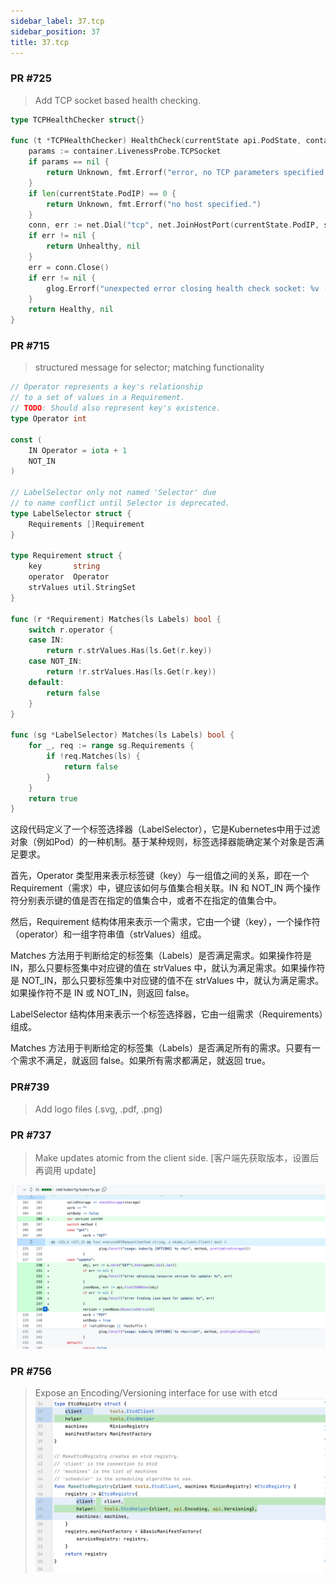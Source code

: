 ```yaml
---
sidebar_label: 37.tcp
sidebar_position: 37
title: 37.tcp
---
```


### PR #725
> Add TCP socket based health checking.

```go
type TCPHealthChecker struct{}

func (t *TCPHealthChecker) HealthCheck(currentState api.PodState, container api.Container) (Status, error) {
	params := container.LivenessProbe.TCPSocket
	if params == nil {
		return Unknown, fmt.Errorf("error, no TCP parameters specified: %v", container)
	}
	if len(currentState.PodIP) == 0 {
		return Unknown, fmt.Errorf("no host specified.")
	}
	conn, err := net.Dial("tcp", net.JoinHostPort(currentState.PodIP, strconv.Itoa(params.Port)))
	if err != nil {
		return Unhealthy, nil
	}
	err = conn.Close()
	if err != nil {
		glog.Errorf("unexpected error closing health check socket: %v (%#v)", err, err)
	}
	return Healthy, nil
}
```

### PR #715 
> structured message for selector; matching functionality

```go
// Operator represents a key's relationship
// to a set of values in a Requirement.
// TODO: Should also represent key's existence.
type Operator int

const (
	IN Operator = iota + 1
	NOT_IN
)

// LabelSelector only not named 'Selector' due
// to name conflict until Selector is deprecated.
type LabelSelector struct {
	Requirements []Requirement
}

type Requirement struct {
	key       string
	operator  Operator
	strValues util.StringSet
}

func (r *Requirement) Matches(ls Labels) bool {
	switch r.operator {
	case IN:
		return r.strValues.Has(ls.Get(r.key))
	case NOT_IN:
		return !r.strValues.Has(ls.Get(r.key))
	default:
		return false
	}
}

func (sg *LabelSelector) Matches(ls Labels) bool {
	for _, req := range sg.Requirements {
		if !req.Matches(ls) {
			return false
		}
	}
	return true
}
```


这段代码定义了一个标签选择器（LabelSelector），它是Kubernetes中用于过滤对象（例如Pod）的一种机制。基于某种规则，标签选择器能确定某个对象是否满足要求。

首先，Operator 类型用来表示标签键（key）与一组值之间的关系，即在一个Requirement（需求）中，键应该如何与值集合相关联。IN 和 NOT_IN 两个操作符分别表示键的值是否在指定的值集合中，或者不在指定的值集合中。

然后，Requirement 结构体用来表示一个需求，它由一个键（key），一个操作符（operator）和一组字符串值（strValues）组成。

Matches 方法用于判断给定的标签集（Labels）是否满足需求。如果操作符是 IN，那么只要标签集中对应键的值在 strValues 中，就认为满足需求。如果操作符是 NOT_IN，那么只要标签集中对应键的值不在 strValues 中，就认为满足需求。如果操作符不是 IN 或 NOT_IN，则返回 false。

LabelSelector 结构体用来表示一个标签选择器，它由一组需求（Requirements）组成。

Matches 方法用于判断给定的标签集（Labels）是否满足所有的需求。只要有一个需求不满足，就返回 false。如果所有需求都满足，就返回 true。


### PR#739
> Add logo files (.svg, .pdf, .png)


### PR #737
> Make updates atomic from the client side. [客户端先获取版本，设置后再调用 update]

![](https://raw.githubusercontent.com/mouuii/picture/master/%E6%88%AA%E5%B1%8F2023-05-22%20%E4%B8%8B%E5%8D%885.36.16.png)

### PR #756
> Expose an Encoding/Versioning interface for use with etcd
![](https://raw.githubusercontent.com/mouuii/picture/master/%E6%88%AA%E5%B1%8F2023-05-22%20%E4%B8%8B%E5%8D%886.14.35.png)